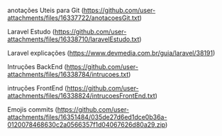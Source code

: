 anotações Uteis para Git 
(https://github.com/user-attachments/files/16337722/anotacoesGit.txt)

Laravel Estudo 
(https://github.com/user-attachments/files/16338710/laravelEstudo.txt)

Laravel explicações 
(https://www.devmedia.com.br/guia/laravel/38191)

Intruções BackEnd
(https://github.com/user-attachments/files/16338784/intrucoes.txt)

intruções FrontEnd
(https://github.com/user-attachments/files/16338824/intrucoesFrontEnd.txt)

Emojis commits 
(https://github.com/user-attachments/files/16351484/035de27d6ed1dce0b36a-0120078468630c2a0566357f1d04067626d80a29.zip)
